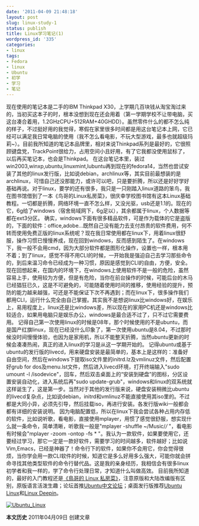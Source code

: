 ```yaml
---
date: '2011-04-09 21:48:18'
layout: post
slug: linux-study-1
status: publish
title: Linux学习笔记(1)
wordpress_id: '335'
categories:
- linux
tags:
- Fedora
- linux
- Ubuntu
- 初学
- 学习
- 笔记
---
```


现在使用的笔记本是二手的IBM Thinkpad X30，上学期几百块钱从淘宝淘过来的，当初买这本子的时，根本没想到现在还会用着（第一学期学校不让带电脑，买这台凑合着用，1.2GHzCPU+512RAM+40GHDD）。虽然零件什么的都不怎么纯的样子，不过挺好用的我觉得，寒假在家里很多时间都是用这台笔记本上网，它已经可以满足我日常电脑的使用（我不怎么看电影，不玩大型游戏，最多也就超级玛莉~）。目前我所知道的笔记本品牌里，相对来说Thinkpad系列是最好的，它很照顾键盘党，TrackPoint很给力，占用空间小且好用，有了它我都没使用鼠标了，以后再买笔记本，也会是Thinkpad。
在这台笔记本里，装过win2003,winxp,ubuntu,linuxmint,lubuntu再到现在的fedora14，当然也尝试安装了其他的linux发行版，比如说debian，archlinux等，其实目前最想装的是archlinux，可惜自己还没那能力，或许可以吧，只是要折腾，所以还是好好学好基础再说。对于linux，要学的还有很多，我只是一只刚踏入linux道路的笨鸟，我在图书馆借到了一本《鸟哥的Linux私房菜》，很庆幸学校图书馆有这本Linux基础教程。一切都是折腾，网络环境一直不怎么样，又没光驱，usb还是1.1的。现在的它，6g给了windows（宿舍局域网下，6g足以），其余都属于linux，个人数据等都在ext3分区。
确实，windows下面有很多精品软件，可是作为载体的它是盗版的，下面的软件：office,adobe...既然自己没有能力去支付昂贵的软件费用，何不转而使用免费正版的linux系统呢？现在我日常使用都在linux下，用着linux很舒服，操作习惯已慢慢养成，现在回到windows，反而感到陌生了。在windows下，我一般不会用cmd，因为大部分软件都是图形化操作，设置也一样，根本用不着；到了linux，感觉不得不用CLI的时候，一开始我是强迫自己去学习那些命令的，到后来温习命令已经成为一种习惯，原因是感觉到CLI的自由，方便，安全。现在回想起来，在国内的环境下，在windows上使用软件不是一般的危险，虽然容易上手，使用较为方便，但是有危险，当你在前台操作的时候，可能后台的木马已经猖狂已久，这是不可避免的，可能随着使用时间的推移，使用经验的提升，预防的能力越来越强，可还是不能保证下次不再遇到；而在linux下，很多操作我们都用CLI，运行什么完全由自己掌握。其实我不是想说linux比windows好，在娱乐上，易用程度上，linux还是比windows差，所以现在的家用PC机还是windows比较适合，如果用电脑只是娱乐办公，windows是最合适不过了，只不过它需要费用。
记得自己第一次使用linux的时候是08年，那个时候使用的不是ubuntu，而是国产红旗linux，现在已经没什么印象了，第一次使用ubuntu是8.04，不过那时候没时间慢慢体验，也因为是家用机，所以不能整天折腾，当然ubuntu更新的时候会凑凑热闹，真正的进入linux的学习是从这一学期开始的。
记得ubuntu或基于ubuntu的发行版的livecd，用来硬盘安装是最简单的，基本上是这样的：准备好自由空间，然后在windows下提取iso文件里的initrd.lz及vmlinuz文件，然后配置好grub for dos及menu.lst文件，然后进入livecd环境，打开终端输入"sudo umount -l /isodevice"，回车，然后双击桌面上的“安装到硬盘”的图标，分区设置安装自动化，进入系统后再"sudo update-grub"，windows和linux的双系统就这样诞生了，这是第一步。当然对于其他的发行版来说，硬盘安装稍微比ubuntu的livecd复杂点，比如说debian，initrd和vmlinuz不能直接使用其iso里的。不过都是大同小异，必须先引导，然后挂载iso，再进行安装。各发行版wiki一般都会都有详细的安装说明。
因为电脑配置低，所以在linux下我会尝试各种占用内存低的软件，比如说听歌，看电影，直接使用mplayer，用惯了感觉很舒服，想实现什么就一条命令，简单清晰，听歌我一般是"mplayer -shuffle ~/Music/*/* "，看电影有时候会"mplayer -zoom -ontop -fs * "。我认为一款软件，如果要使用它，还要经过学习，那它一定是一款好软件，需要学习的时间越多，软件越好；比如说Vim,Emacs，已经是神器了！命令行下的软件，如果你不会用它，你会觉得很烦，当你学会用一款CLI软件的时候，知道它是多么好用多么强大，可能你就会拼命寻找其他类型软件的命令行替代品。这是我的亲身经历，我相信会有很多linux初学者和我一样的，学了命令行处理日常，才知道什么叫做高效。
目前我所知道的，最好的入门教程还是[《鳥哥的 Linux 私房菜》](http://linux.vbird.org/)，注意原版和大陆改编版有区别，原版语言活泼生趣；论坛首推[Ubuntu中文论坛](http://forum.ubuntu.org.cn/)；桌面发行版推荐[Ubuntu Linux](http://www.ubuntu.com/)和[Linux Deepin](http://linux.deepin.org/)。

[![Ubuntu_Linux](http://i951.photobucket.com/albums/ad353/Fooleap/Blog/Fooleap/Ubuntu_Linux_by_Designologer_660.jpg)](http://www.ubuntu.org.cn)

**本文历史**
2011年04月09日 创建文章
